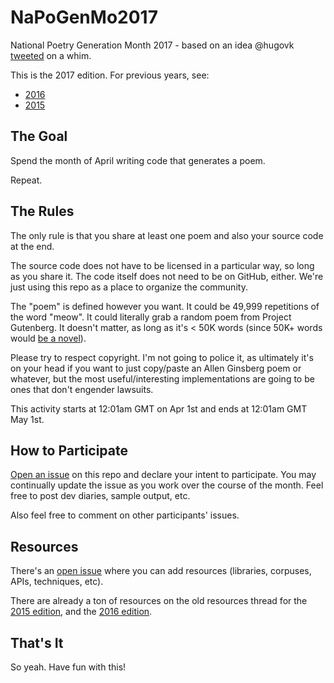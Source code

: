 # NaPoGenMo2017

National Poetry Generation Month 2017 - based on an idea @hugovk [tweeted](https://twitter.com/hugovk/status/582991364889059330) on a whim. 

This is the 2017 edition. For previous years, see:

* [2016](https://github.com/NaPoGenMo/NaPoGenMo2016)
* [2015](https://github.com/NaPoGenMo/NaPoGenMo2015)

## The Goal

Spend the month of April writing code that generates a poem.

Repeat.


## The Rules

The only rule is that you share at least one poem  and also your source code at the end.

The source code does not have to be licensed in a particular way, so long as you share it. The code itself does not need to be on GitHub, either. We're just using this repo as a place to organize the community.

The "poem" is defined however you want. It could be 49,999 repetitions of the word "meow". It could literally grab a random poem from Project Gutenberg. It doesn't matter, as long as it's < 50K words (since 50K+ words would [be a novel](https://github.com/NaNoGenMo/2016)).

Please try to respect copyright. I'm not going to police it, as ultimately it's on your head if you want to just copy/paste an Allen Ginsberg poem or whatever, but the most useful/interesting implementations are going to be ones that don't engender lawsuits.

This activity starts at 12:01am GMT on Apr 1st and ends at 12:01am GMT May 1st.


## How to Participate

[Open an issue](../../issues/new) on this repo and declare your intent to participate. You may continually update the issue as you work over the course of the month. Feel free to post dev diaries, sample output, etc.

Also feel free to comment on other participants' issues.


## Resources

There's an [open issue](../../issues/1) where you can add resources (libraries, corpuses, APIs, techniques, etc).

There are already a ton of resources on the old resources thread for the [2015 edition](https://github.com/NaPoGenMo/NaPoGenMo2015/issues/1), and the [2016 edition](https://github.com/NaPoGenMo/NaPoGenMo2016/issues/1).

## That's It

So yeah. Have fun with this!
